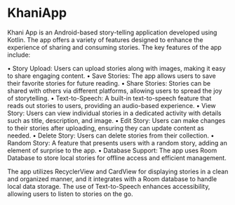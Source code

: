 # KhaniApp
Khani App is an Android-based story-telling application developed using Kotlin. The app offers a variety of features designed to enhance the experience of sharing and consuming stories. The key features of the app include:

•	Story Upload: Users can upload stories along with images, making it easy to share engaging content.
•	Save Stories: The app allows users to save their favorite stories for future reading.
•	Share Stories: Stories can be shared with others via different platforms, allowing users to spread the joy of storytelling.
•	Text-to-Speech: A built-in text-to-speech feature that reads out stories to users, providing an audio-based experience.
•	View Story: Users can view individual stories in a dedicated activity with details such as title, description, and image.
•	Edit Story: Users can make changes to their stories after uploading, ensuring they can update content as needed.
•	Delete Story: Users can delete stories from their collection.
•	Random Story: A feature that presents users with a random story, adding an element of surprise to the app.
•	Database Support: The app uses Room Database to store local stories for offline access and efficient management.

The app utilizes RecyclerView and CardView for displaying stories in a clean and organized manner, and it integrates with a Room database to handle local data storage. The use of Text-to-Speech enhances accessibility, allowing users to listen to stories on the go.
